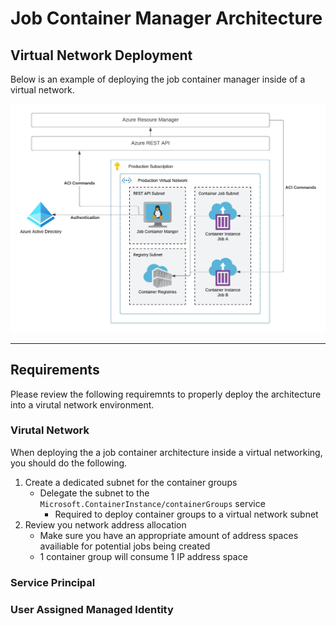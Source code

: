 # **Job Container Manager Architecture**

## **Virtual Network Deployment**

Below is an example of deploying the job container manager inside of a virtual network.

![Virtual Network Architecture Diagram](./imgs/architecture_diagram_vnet.jpeg)

---

## **Requirements**

Please review the following requiremnts to properly deploy the architecture into a virutal network environment.

### **Virutal Network**

When deploying the a job container architecture inside a virtual networking,
you should do the following.

1. Create a dedicated subnet for the container groups
    - Delegate the subnet to the `Microsoft.ContainerInstance/containerGroups` service
        - Required to deploy container groups to a virtual network subnet
2. Review you network address allocation
    - Make sure you have an appropriate amount of address spaces availiable
    for potential jobs being created
    - 1 container group will consume 1 IP address space


### **Service Principal**


### **User Assigned Managed Identity**